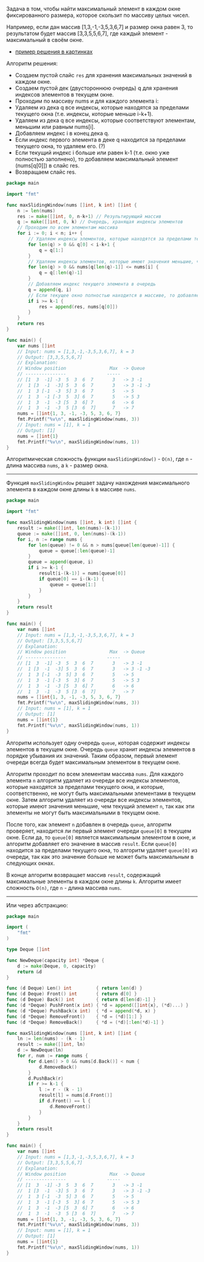 Задача в том, чтобы найти максимальный элемент в каждом окне фиксированного размера, которое скользит по массиву целых чисел.

Например, если дан массив [1,3,-1,-3,5,3,6,7] и размер окна равен 3, то результатом будет массив [3,3,5,5,6,7], где каждый элемент - максимальный в своём окне.

- [пример решения в картинках](https://leetcode.com/problems/sliding-window-maximum/solutions/871317/clear-thinking-process-with-picture-brute-force-to-mono-deque-python-java-javascript/)

Алгоритм решения:

- Создаем пустой слайс `res` для хранения максимальных значений в каждом окне.
- Создаем пустой дек (двустороннюю очередь) q для хранения индексов элементов в текущем окне.
- Проходим по массиву nums и для каждого элемента i:
- Удаляем из дека q все индексы, которые находятся за пределами текущего окна (т.е. индексы, которые меньше i-k+1).
- Удаляем из дека q все индексы, которые соответствуют элементам, меньшим или равным nums[i].
- Добавляем индекс i в конец дека q.
- Если индекс первого элемента в деке q находится за пределами текущего окна, то удаляем его. (?)
- Если текущий индекс i больше или равен k-1 (т.е. окно уже полностью заполнено), то добавляем максимальный элемент (nums[q[0]]) в слайс res.
- Возвращаем слайс res.

```go
package main

import "fmt"

func maxSlidingWindow(nums []int, k int) []int {
    n := len(nums)
    res := make([]int, 0, n-k+1) // Результирующий массив
    q := make([]int, 0, k) // Очередь, хранящая индексы элементов
    // Проходим по всем элементам массива
    for i := 0; i < n; i++ {
        // Удаляем индексы элементов, которые находятся за пределами текущего окна
        for len(q) > 0 && q[0] < i-k+1 {
            q = q[1:]
        }
        // Удаляем индексы элементов, которые имеют значения меньшие, чем текущий элемент
        for len(q) > 0 && nums[q[len(q)-1]] <= nums[i] {
            q = q[:len(q)-1]
        }
        // Добавляем индекс текущего элемента в очередь
        q = append(q, i)
        // Если текущее окно полностью находится в массиве, то добавляем максимальный элемент в результирующий массив
        if i >= k-1 {
            res = append(res, nums[q[0]])
        }
    }
    return res
}

func main() {
	var nums []int
	// Input: nums = [1,3,-1,-3,5,3,6,7], k = 3
	// Output: [3,3,5,5,6,7]
	// Explanation:
	// Window position                Max  -> Queue
	// ---------------               -----
	// [1  3  -1] -3  5  3  6  7       3   -> 3 -1
	//  1 [3  -1  -3] 5  3  6  7       3   -> 3 -1 -3
	//  1  3 [-1  -3  5] 3  6  7       5   -> 5
	//  1  3  -1 [-3  5  3] 6  7       5   -> 5 3
	//  1  3  -1  -3 [5  3  6] 7       6   -> 6
	//  1  3  -1  -3  5 [3  6  7]      7   -> 7
	nums = []int{1, 3, -1, -3, 5, 3, 6, 7}
	fmt.Printf("%v\n", maxSlidingWindow(nums, 3))
	// Input: nums = [1], k = 1
	// Output: [1]
	nums = []int{1}
	fmt.Printf("%v\n", maxSlidingWindow(nums, 1))
}
```

Алгоритмическая сложность функции `maxSlidingWindow()` - `O(n)`, где `n` - длина массива `nums`, а `k` - размер окна.

---

Функция `maxSlidingWindow` решает задачу нахождения максимального элемента в каждом окне длины `k` в массиве `nums`.

```go
package main

import "fmt"

func maxSlidingWindow(nums []int, k int) []int {
	result := make([]int, len(nums)-(k-1))
	queue := make([]int, 0, len(nums)-(k-1))
	for i, n := range nums {
		for len(queue) != 0 && n > nums[queue[len(queue)-1]] {
			queue = queue[:len(queue)-1]
		}
		queue = append(queue, i)
		if i >= k-1 {
			result[i-(k-1)] = nums[queue[0]]
			if queue[0] == i-(k-1) {
				queue = queue[1:]
			}
		}
	}
	return result
}

func main() {
	var nums []int
	// Input: nums = [1,3,-1,-3,5,3,6,7], k = 3
	// Output: [3,3,5,5,6,7]
	// Explanation:
	// Window position                Max  -> Queue
	// ---------------               -----
	// [1  3  -1] -3  5  3  6  7       3   -> 3 -1
	//  1 [3  -1  -3] 5  3  6  7       3   -> 3 -1 -3
	//  1  3 [-1  -3  5] 3  6  7       5   -> 5
	//  1  3  -1 [-3  5  3] 6  7       5   -> 5 3
	//  1  3  -1  -3 [5  3  6] 7       6   -> 6
	//  1  3  -1  -3  5 [3  6  7]      7   -> 7
	nums = []int{1, 3, -1, -3, 5, 3, 6, 7}
	fmt.Printf("%v\n", maxSlidingWindow(nums, 3))
	// Input: nums = [1], k = 1
	// Output: [1]
	nums = []int{1}
	fmt.Printf("%v\n", maxSlidingWindow(nums, 1))
}
```

Алгоритм использует одну очередь `queue`, которая содержит индексы элементов в текущем окне. Очередь `queue` хранит индексы элементов в порядке убывания их значений. Таким образом, первый элемент очереди всегда будет максимальным элементом в текущем окне.

Алгоритм проходит по всем элементам массива `nums`. Для каждого элемента `n` алгоритм удаляет из очереди все индексы элементов, которые находятся за пределами текущего окна, и которые, соответственно, не могут быть максимальными элементами в текущем окне. Затем алгоритм удаляет из очереди все индексы элементов, которые имеют значения меньшие, чем текущий элемент `n`, так как эти элементы не могут быть максимальными в текущем окне.

После того, как элемент `n` добавлен в очередь `queue`, алгоритм проверяет, находится ли первый элемент очереди `queue[0]` в текущем окне. Если да, то `queue[0]` является максимальным элементом в окне, и алгоритм добавляет его значение в массив `result`. Если `queue[0]` находится за пределами текущего окна, то алгоритм удаляет `queue[0]` из очереди, так как это значение больше не может быть максимальным в следующих окнах.

В конце алгоритм возвращает массив `result`, содержащий максимальные элементы в каждом окне длины `k`. Алгоритм имеет сложность `O(n)`, где `n` - длина массива `nums`.

---

Или через абстракцию:

```go
package main

import (
	"fmt"
)

type Deque []int

func NewDeque(capacity int) *Deque {
	d := make(Deque, 0, capacity)
	return &d
}

func (d Deque) Len() int         { return len(d) }
func (d Deque) Front() int       { return d[0] }
func (d Deque) Back() int        { return d[len(d)-1] }
func (d *Deque) PushFront(x int) { *d = append([]int{x}, (*d)...) }
func (d *Deque) PushBack(x int)  { *d = append(*d, x) }
func (d *Deque) RemoveFront()    { *d = (*d)[1:] }
func (d *Deque) RemoveBack()     { *d = (*d)[:len(*d)-1] }

func maxSlidingWindow(nums []int, k int) []int {
	ln := len(nums) - (k - 1)
	result := make([]int, ln)
	d := NewDeque(ln)
	for r, num := range nums {
		for d.Len() > 0 && nums[d.Back()] < num {
			d.RemoveBack()
		}
		d.PushBack(r)
		if r >= k-1 {
			l := r - (k - 1)
			result[l] = nums[d.Front()]
			if d.Front() == l {
				d.RemoveFront()
			}
		}
	}
	return result
}

func main() {
	var nums []int
	// Input: nums = [1,3,-1,-3,5,3,6,7], k = 3
	// Output: [3,3,5,5,6,7]
	// Explanation:
	// Window position                Max  -> Queue
	// ---------------               -----
	// [1  3  -1] -3  5  3  6  7       3   -> 3 -1
	//  1 [3  -1  -3] 5  3  6  7       3   -> 3 -1 -3
	//  1  3 [-1  -3  5] 3  6  7       5   -> 5
	//  1  3  -1 [-3  5  3] 6  7       5   -> 5 3
	//  1  3  -1  -3 [5  3  6] 7       6   -> 6
	//  1  3  -1  -3  5 [3  6  7]      7   -> 7
	nums = []int{1, 3, -1, -3, 5, 3, 6, 7}
	fmt.Printf("%v\n", maxSlidingWindow(nums, 3))
	// Input: nums = [1], k = 1
	// Output: [1]
	nums = []int{1}
	fmt.Printf("%v\n", maxSlidingWindow(nums, 1))
}
```
